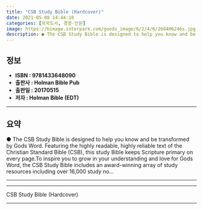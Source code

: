```yaml
---
title: "CSB Study Bible (Hardcover)"
date: 2021-05-08 14:44:18
categories: [외국도서, 경영-인문]
image: https://bimage.interpark.com/goods_image/6/2/4/6/268406246s.jpg
description: ● The CSB Study Bible is designed to help you know and be transformed by Gods Word. Featuring the highly readable, highly reliable text of the Christian Standa
---
```


## **정보**

- **ISBN : 9781433648090**
- **출판사 : Holman Bible Pub**
- **출판일 : 20170515**
- **저자 : Holman Bible (EDT)**

------



## **요약**

●  The CSB Study Bible is designed to help you know and be transformed by Gods Word. Featuring the highly readable, highly reliable text of the Christian Standard Bible (CSB), this study Bible keeps Scripture primary on every page.To inspire you to grow in your understanding and love for Gods Word, the CSB Study Bible includes an award-winning array of study resources including over 16,000 study no...

------



------


CSB Study Bible (Hardcover) 

------


